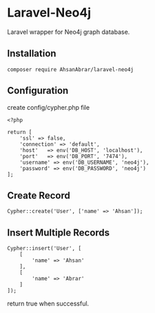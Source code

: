 # Laravel-Neo4j
Laravel wrapper for Neo4j graph database.

## Installation
```
composer require AhsanAbrar/laravel-neo4j
```

## Configuration

create config/cypher.php file

```
<?php

return [
    'ssl' => false,
    'connection' => 'default',
    'host'   => env('DB_HOST', 'localhost'),
    'port'   => env('DB_PORT', '7474'),
    'username' => env('DB_USERNAME', 'neo4j'),
    'password' => env('DB_PASSWORD', 'neo4j')
];
```

## Create Record

```
Cypher::create('User', ['name' => 'Ahsan']);
```

## Insert Multiple Records

```
Cypher::insert('User', [
    [
        'name' => 'Ahsan'
    ],
    [
        'name' => 'Abrar'
    ]
]);
```

return true when successful.
